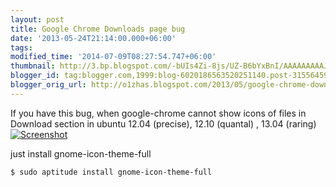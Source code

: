 ```yaml
---
layout: post
title: Google Chrome Downloads page bug
date: '2013-05-24T21:14:00.000+06:00'
tags:
modified_time: '2014-07-09T08:27:54.747+06:00'
thumbnail: http://3.bp.blogspot.com/-bUIs4Zi-8js/UZ-B6bYxBnI/AAAAAAAAAJg/7b-0tMaF-MU/s72-c/Screenshot+-+05242013+-+08:58:00+PM.png
blogger_id: tag:blogger.com,1999:blog-6020186563520251140.post-3155645998573424465
blogger_orig_url: http://o1zhas.blogspot.com/2013/05/google-chrome-downloads-page-bug.html
---
```

<!--more-->
If you have this bug, when google-chrome cannot show icons of files in Download section in ubuntu 12.04 (precise), 12.10 (quantal) , 13.04 (raring)
[![Screenshot](http://3.bp.blogspot.com/-bUIs4Zi-8js/UZ-B6bYxBnI/AAAAAAAAAJg/7b-0tMaF-MU/s800/Screenshot+-+05242013+-+08:58:00+PM.png)](http://3.bp.blogspot.com/-bUIs4Zi-8js/UZ-B6bYxBnI/AAAAAAAAAJg/7b-0tMaF-MU/s1600/Screenshot+-+05242013+-+08:58:00+PM.png)

just install gnome-icon-theme-full
~~~bash
$ sudo aptitude install gnome-icon-theme-full

~~~
